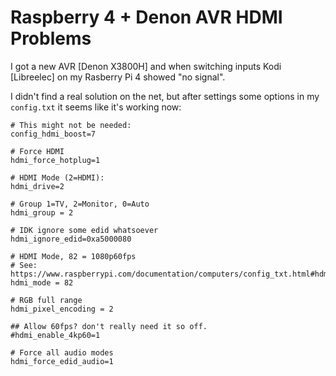 # Raspberry 4 + Denon AVR HDMI Problems

I got a new AVR [Denon X3800H] and when switching inputs Kodi [Libreelec] on my Rasberry Pi 4 showed "no signal".

I didn't find a real solution on the net, but after settings some options in my `config.txt` it seems like it's working now:

```
# This might not be needed:
config_hdmi_boost=7

# Force HDMI
hdmi_force_hotplug=1	

# HDMI Mode (2=HDMI):
hdmi_drive=2

# Group 1=TV, 2=Monitor, 0=Auto
hdmi_group = 2

# IDK ignore some edid whatsoever
hdmi_ignore_edid=0xa5000080

# HDMI Mode, 82 = 1080p60fps
# See: https://www.raspberrypi.com/documentation/computers/config_txt.html#hdmi_mode
hdmi_mode = 82

# RGB full range
hdmi_pixel_encoding = 2

## Allow 60fps? don't really need it so off.
#hdmi_enable_4kp60=1

# Force all audio modes
hdmi_force_edid_audio=1
```

